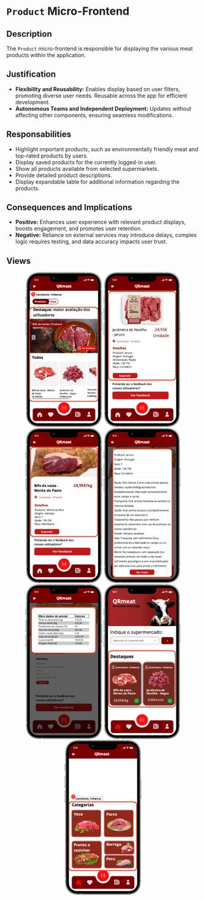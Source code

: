 # `Product` Micro-Frontend

## Description

The `Product` micro-frontend is responsible for displaying the various meat products within the application.

## Justification
- **Flexibility and Reusability:** Enables display based on user filters, promoting diverse user needs. Reusable across the app for efficient development.
- **Autonomous Teams and Independent Deployment:** Updates without affecting other components, ensuring seamless modifications.

## Responsabilities
- Highlight important products, such as environmentally friendly meat and top-rated products by users.
- Display saved products for the currently logged-in user.
- Show all products available from selected supermarkets.
- Provide detailed product descriptions.
- Display expandable table for additional information regarding the products.

## Consequences and Implications
- **Positive:** Enhances user experience with relevant product displays, boosts engagement, and promotes user retention.
- **Negative:** Reliance on external services may introduce delays, complex logic requires testing, and data accuracy impacts user trust.

## Views
<div style="text-align: center;">
    <img src="https://github.com/DuarteVDG/aw-project/blob/main/front-end/micro-frontends/images/Product1.png?raw=true" style="width: 200px; height: auto;">
    <img src="https://github.com/DuarteVDG/aw-project/blob/main/front-end/micro-frontends/images/Product2.png?raw=true" style="width: 200px; height: auto;">
    <img src="https://github.com/DuarteVDG/aw-project/blob/main/front-end/micro-frontends/images/Product3.png?raw=true" style="width: 200px; height: auto;">
    <img src="https://github.com/DuarteVDG/aw-project/blob/main/front-end/micro-frontends/images/Product5.png?raw=true" style="width: 200px; height: auto;">
    <img src="https://github.com/DuarteVDG/aw-project/blob/main/front-end/micro-frontends/images/Product4.png?raw=true" style="width: 200px; height: auto;">
    <img src="https://github.com/DuarteVDG/aw-project/blob/main/front-end/micro-frontends/images/Product6.png?raw=true" style="width: 200px; height: auto;">
    <img src="https://github.com/DuarteVDG/aw-project/blob/main/front-end/micro-frontends/images/Product7.png?raw=true" style="width: 200px; height: auto;"> 
</div>
